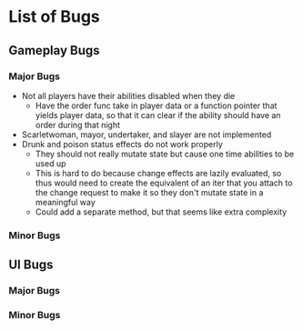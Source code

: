 # List of Bugs

## Gameplay Bugs

### Major Bugs

- Not all players have their abilities disabled when they die
  - Have the order func take in player data or a function pointer that yields player data, so that it can clear if the ability should have an order during that night
- Scarletwoman, mayor, undertaker, and slayer are not implemented
- Drunk and poison status effects do not work properly
  - They should not really mutate state but cause one time abilities to be used up
  - This is hard to do because change effects are lazily evaluated,
  so thus would need to create the equivalent of an iter that you attach to the change request to make it so they don't mutate state in a meaningful way
  - Could add a separate method, but that seems like extra complexity

### Minor Bugs

## UI Bugs

### Major Bugs

### Minor Bugs
